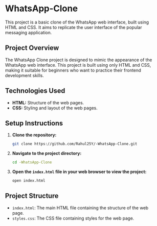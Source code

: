 # WhatsApp-Clone

This project is a basic clone of the WhatsApp web interface, built using HTML and CSS.
It aims to replicate the user interface of the popular messaging application.

## Project Overview
The WhatsApp Clone project is designed to mimic the appearance of the WhatsApp web interface. 
This project is built using only HTML and CSS, making it suitable for beginners who want to practice their frontend development skills.

## Technologies Used
- **HTML:** Structure of the web pages.
- **CSS:** Styling and layout of the web pages.

## Setup Instructions
1. **Clone the repository:**
    ```sh
    git clone https://github.com/Rahul25Y/-WhatsApp-Clone.git
    ```
2. **Navigate to the project directory:**
    ```sh
    cd -WhatsApp-Clone
    ```
3. **Open the `index.html` file in your web browser to view the project:**
    ```sh
    open index.html
    ```

## Project Structure
- `index.html`: The main HTML file containing the structure of the web page.
- `styles.css`: The CSS file containing styles for the web page.
